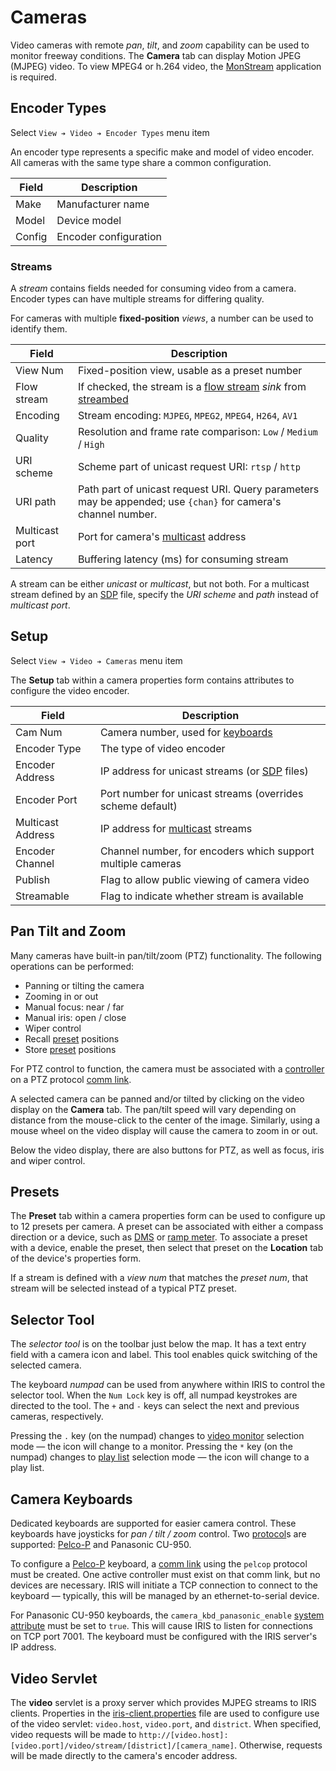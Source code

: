 # Cameras

Video cameras with remote _pan_, _tilt_, and _zoom_ capability can be used to
monitor freeway conditions.  The **Camera** tab can display Motion JPEG (MJPEG)
video.  To view MPEG4 or h.264 video, the [MonStream] application is required.

## Encoder Types

Select `View ➔ Video ➔ Encoder Types` menu item

An encoder type represents a specific make and model of video encoder.  All
cameras with the same type share a common configuration.

Field    | Description
---------|------------------
Make     | Manufacturer name
Model    | Device model
Config   | Encoder configuration

### Streams

A _stream_ contains fields needed for consuming video from a camera.  Encoder
types can have multiple streams for differing quality.

For cameras with multiple **fixed-position** _views_, a number can be used to
identify them.

Field          | Description
---------------|-----------------------------------------------------------
View Num       | Fixed-position view, usable as a preset number
Flow stream    | If checked, the stream is a [flow stream] _sink_ from [streambed]
Encoding       | Stream encoding: `MJPEG`, `MPEG2`, `MPEG4`, `H264`, `AV1`
Quality        | Resolution and frame rate comparison: `Low` / `Medium` / `High`
URI scheme     | Scheme part of unicast request URI: `rtsp` / `http`
URI path       | Path part of unicast request URI.  Query parameters may be appended; use `{chan}` for camera's channel number.
Multicast port | Port for camera's [multicast] address
Latency        | Buffering latency (ms) for consuming stream

A stream can be either _unicast_ or _multicast_, but not both.  For a multicast
stream defined by an [SDP] file, specify the _URI scheme_ and _path_ instead of
_multicast port_.

## Setup

Select `View ➔ Video ➔ Cameras` menu item

The **Setup** tab within a camera properties form contains attributes to
configure the video encoder.

Field             | Description
------------------|-------------------------------------------------------
Cam Num           | Camera number, used for [keyboards](#camera-keyboards)
Encoder Type      | The type of video encoder
Encoder Address   | IP address for unicast streams (or [SDP] files)
Encoder Port      | Port number for unicast streams (overrides scheme default)
Multicast Address | IP address for [multicast] streams
Encoder Channel   | Channel number, for encoders which support multiple cameras
Publish           | Flag to allow public viewing of camera video
Streamable        | Flag to indicate whether stream is available

## Pan Tilt and Zoom

Many cameras have built-in pan/tilt/zoom (PTZ) functionality.  The following
operations can be performed:

* Panning or tilting the camera
* Zooming in or out
* Manual focus: near / far
* Manual iris: open / close
* Wiper control
* Recall [preset](#presets) positions
* Store [preset](#presets) positions

For PTZ control to function, the camera must be associated with a [controller]
on a PTZ protocol [comm link].

A selected camera can be panned and/or tilted by clicking on the video display
on the **Camera** tab.  The pan/tilt speed will vary depending on distance from
the mouse-click to the center of the image.  Similarly, using a mouse wheel on
the video display will cause the camera to zoom in or out.

Below the video display, there are also buttons for PTZ, as well as focus, iris
and wiper control.

## Presets

The **Preset** tab within a camera properties form can be used to configure up
to 12 presets per camera.  A preset can be associated with either a compass
direction or a device, such as [DMS] or [ramp meter].  To associate a preset
with a device, enable the preset, then select that preset on the **Location**
tab of the device's properties form.

If a stream is defined with a _view num_ that matches the _preset num_, that
stream will be selected instead of a typical PTZ preset.

## Selector Tool

The _selector tool_ is on the toolbar just below the map.  It has a text entry
field with a camera icon and label.  This tool enables quick switching of the
selected camera.

The keyboard _numpad_ can be used from anywhere within IRIS to control the
selector tool.  When the `Num Lock` key is off, all numpad keystrokes are
directed to the tool.  The `+` and `-` keys can select the next and previous
cameras, respectively.

Pressing the `.` key (on the numpad) changes to [video monitor] selection mode —
the icon will change to a monitor.  Pressing the `*` key (on the numpad) changes
to [play list] selection mode — the icon will change to a play list.

## Camera Keyboards

Dedicated keyboards are supported for easier camera control.  These keyboards
have joysticks for _pan / tilt / zoom_ control.  Two [protocol]s are supported:
[Pelco-P] and Panasonic CU-950.

To configure a [Pelco-P] keyboard, a [comm link] using the `pelcop` protocol
must be created.  One active controller must exist on that comm link, but no
devices are necessary.  IRIS will initiate a TCP connection to connect to the
keyboard — typically, this will be managed by an ethernet-to-serial device.

For Panasonic CU-950 keyboards, the `camera_kbd_panasonic_enable`
[system attribute] must be set to `true`.  This will cause IRIS to listen for
connections on TCP port 7001.  The keyboard must be configured with the IRIS
server's IP address.

## Video Servlet

The **video** servlet is a proxy server which provides MJPEG streams to IRIS
clients.  Properties in the [iris-client.properties] file are used to configure
use of the video servlet: `video.host`, `video.port`, and `district`.  When
specified, video requests will be made to
`http://[video.host]:[video.port]/video/stream/[district]/[camera_name]`.
Otherwise, requests will be made directly to the camera's encoder address.


[comm link]: comm_links.html
[controller]: controllers.html
[DMS]: dms.html
[flow stream]: flow_streams.html
[iris-client.properties]: client_properties.html
[MonStream]: video.html#monstream
[multicast]: https://en.wikipedia.org/wiki/Multicast_address
[Pelco-P]: comm_links.html#pelcop
[play list]: video.html#play-lists
[protocol]: comm_links.html#protocols
[ramp meter]: ramp_meters.html
[SDP]: https://en.wikipedia.org/wiki/Session_Description_Protocol
[streambed]: https://github.com/mnit-rtmc/streambed
[system attribute]: system_attributes.html
[video monitor]: video.html
